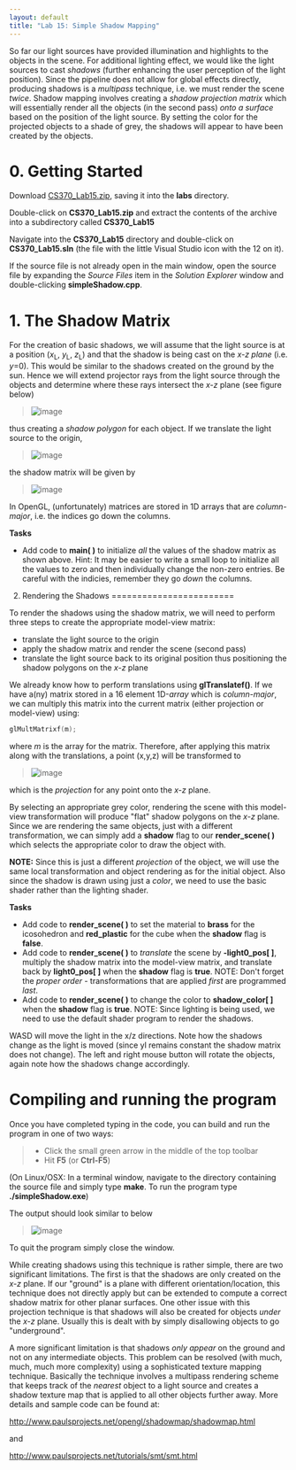 ```yaml
---
layout: default
title: "Lab 15: Simple Shadow Mapping"
---
```


So far our light sources have provided illumination and highlights to the objects in the scene. For additional lighting effect, we would like the light sources to cast *shadows* (further enhancing the user perception of the light position). Since the pipeline does not allow for global effects directly, producing shadows is a *multipass* technique, i.e. we must render the scene *twice*. Shadow mapping involves creating a *shadow projection matrix* which will essentially render all the objects (in the second pass) *onto a surface* based on the position of the light source. By setting the color for the projected objects to a shade of grey, the shadows will appear to have been created by the objects.

0\. Getting Started
===================

Download [CS370\_Lab15.zip](src/CS370_Lab15.zip), saving it into the **labs** directory.

Double-click on **CS370\_Lab15.zip** and extract the contents of the archive into a subdirectory called **CS370\_Lab15**

Navigate into the **CS370\_Lab15** directory and double-click on **CS370\_Lab15.sln** (the file with the little Visual Studio icon with the 12 on it).

If the source file is not already open in the main window, open the source file by expanding the *Source Files* item in the *Solution Explorer* window and double-clicking **simpleShadow.cpp**.

1\. The Shadow Matrix
=====================

For the creation of basic shadows, we will assume that the light source is at a position (*x*<sub>L</sub>, *y*<sub>L</sub>, *z*<sub>L</sub>) and that the shadow is being cast on the *x-z plane* (i.e. *y*=0). This would be similar to the shadows created on the ground by the sun. Hence we will extend projector rays from the light source through the objects and determine where these rays intersect the *x-z* plane (see figure below)

> ![image](images/lab15/origShadow.png)

thus creating a *shadow polygon* for each object. If we translate the light source to the origin,

> ![image](images/lab15/finalShadow.png)

the shadow matrix will be given by

> ![image](images/lab15/ShadowMatrix.png)

In OpenGL, (unfortunately) matrices are stored in 1D arrays that are *column-major*, i.e. the indices go down the columns.

**Tasks**

-   Add code to **main( )** to initialize *all* the values of the shadow matrix as shown above. Hint: It may be easier to write a small loop to initialize all the values to zero and then individually change the non-zero entries. Be careful with the indicies, remember they go *down* the columns.

2. Rendering the Shadows
========================

To render the shadows using the shadow matrix, we will need to perform three steps to create the appropriate model-view matrix:

-   translate the light source to the origin
-   apply the shadow matrix and render the scene (second pass)
-   translate the light source back to its original position thus positioning the shadow polygons on the *x-z* plane

We already know how to perform translations using **glTranslatef()**. If we have a(ny) matrix stored in a 16 element 1D-*array* which is *column-major*, we can multiply this matrix into the current matrix (either projection or model-view) using:

```cpp
glMultMatrixf(m);
```

where *m* is the array for the matrix. Therefore, after applying this matrix along with the translations, a point (x,y,z) will be transformed to

> ![image](images/lab15/ShadowProj.png)

which is the *projection* for any point onto the *x-z* plane.

By selecting an appropriate grey color, rendering the scene with this model-view transformation will produce "flat" shadow polygons on the *x-z* plane. Since we are rendering the same objects, just with a different transformation, we can simply add a **shadow** flag to our **render\_scene( )** which selects the appropriate color to draw the object with.

**NOTE:** Since this is just a different *projection* of the object, we will use the same local transformation and object rendering as for the initial object. Also since the shadow is drawn using just a *color*, we need to use the basic shader rather than the lighting shader.

**Tasks**

-   Add code to **render\_scene( )** to set the material to **brass** for the icosohedron and **red\_plastic** for the cube when the **shadow** flag is **false**.
-   Add code to **render\_scene( )** to *translate* the scene by **-light0\_pos[ ]**, multiply the shadow matrix into the model-view matrix, and translate back by **light0\_pos[ ]** when the **shadow** flag is **true**. NOTE: Don't forget the *proper order* - transformations that are applied *first* are programmed *last*.
-   Add code to **render\_scene( )** to change the color to **shadow\_color[ ]** when the **shadow** flag is **true**. NOTE: Since lighting is being used, we need to use the default shader program to render the shadows.

WASD will move the light in the x/z directions. Note how the shadows change as the light is moved (since yl remains constant the shadow matrix does not change). The left and right mouse button will rotate the objects, again note how the shadows change accordingly.

Compiling and running the program
=================================

Once you have completed typing in the code, you can build and run the program in one of two ways:

> -   Click the small green arrow in the middle of the top toolbar
> -   Hit **F5** (or **Ctrl-F5**)

(On Linux/OSX: In a terminal window, navigate to the directory containing the source file and simply type **make**. To run the program type **./simpleShadow.exe**)

The output should look similar to below

> ![image](images/lab15/SimpleShadow.png)

To quit the program simply close the window.

While creating shadows using this technique is rather simple, there are two significant limitations. The first is that the shadows are only created on the *x-z* plane. If our "ground" is a plane with different orientation/location, this technique does not directly apply but can be extended to compute a correct shadow matrix for other planar surfaces. One other issue with this projection technique is that shadows will also be created for objects *under* the *x-z* plane. Usually this is dealt with by simply disallowing objects to go "underground".

A more significant limitation is that shadows *only appear* on the ground and not on any intermediate objects. This problem can be resolved (with much, much, much more complexity) using a sophisticated texture mapping technique. Basically the technique involves a multipass rendering scheme that keeps track of the *nearest* object to a light source and creates a shadow texture map that is applied to all other objects further away. More details and sample code can be found at:

[<http://www.paulsprojects.net/opengl/shadowmap/shadowmap.html>](http://www.paulsprojects.net/opengl/shadowmap/shadowmap.html)

and

[<http://www.paulsprojects.net/tutorials/smt/smt.html>](http://www.paulsprojects.net/tutorials/smt/smt.html)

